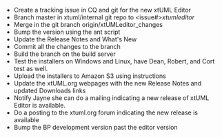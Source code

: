 - Create a tracking issue in CQ and git for the new xtUML Editor
- Branch master in xtuml/internal git repo to <issue#>_xtumleditor_<ver>
- Merge in the git branch origin/xtUMLeditor_changes
- Bump the version using the ant script
- Update the Release Notes and What's New
- Commit all the changes to the branch
- Build the branch on the build server
- Test the installers on Windows and Linux, have Dean, Robert, and Cort test as well.
- Upload the installers to Amazon S3 using instructions
- Update the xtUML.org webpages with the new Release Notes and updated Downloads links
- Notify Jayne she can do a mailing indicating a new release of xtUML Editor is available.
- Do a posting to the xtuml.org forum indicating the new release is available
- Bump the BP development version past the editor version
